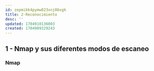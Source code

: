 ```yaml
---
id: zepmibk4pymw823xnj86xgk
title: 2-Reconocimiento
desc: ''
updated: 1704910136003
created: 1704909329243
---
```


## 1 - Nmap y sus diferentes modos de escaneo

### Nmap

